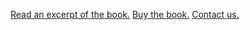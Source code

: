 [Read an excerpt of the book.](http://bfamfaphd.com/wp-content/uploads/2017/01/makingandbeing-digitalPDF.pdf)
[Buy the book.](https://squareup.com/store/makingandbeing)
[Contact us.](mailto:info@bfamfaphd.com?subject=MakingandBeing)<span style="color:orange;">
